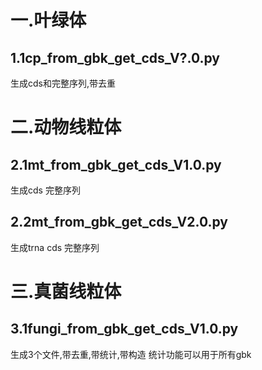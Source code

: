 # 一.叶绿体
## 1.1cp_from_gbk_get_cds_V?.0.py  
生成cds和完整序列,带去重


# 二.动物线粒体
## 2.1mt_from_gbk_get_cds_V1.0.py  
生成cds 完整序列
## 2.2mt_from_gbk_get_cds_V2.0.py  
生成trna cds 完整序列


# 三.真菌线粒体
## 3.1fungi_from_gbk_get_cds_V1.0.py  
生成3个文件,带去重,带统计,带构造
统计功能可以用于所有gbk

